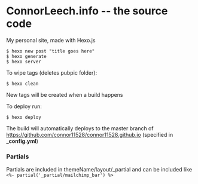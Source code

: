ConnorLeech.info -- the source code
====

My personal site, made with Hexo.js

```
$ hexo new post "title goes here"
$ hexo generate
$ hexo server
```

To wipe tags (deletes pubpic folder):
```
$ hexo clean
```
New tags will be created when a build happens

To deploy run:

```
$ hexo deploy
```

The build will automatically deploys to the master branch of https://github.com/connor11528/connor11528.github.io (specified in **_config.yml**)

### Partials

Partials are included in themeName/layout/_partial and can be included like `<%- partial('_partial/mailchimp_bar') %>`



